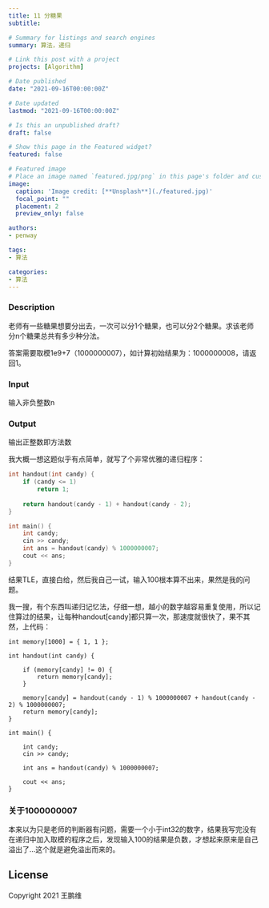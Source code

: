 ```yaml
---
title: 11 分糖果
subtitle: 

# Summary for listings and search engines
summary: 算法，递归

# Link this post with a project
projects: [Algorithm]

# Date published
date: "2021-09-16T00:00:00Z"

# Date updated
lastmod: "2021-09-16T00:00:00Z"

# Is this an unpublished draft?
draft: false

# Show this page in the Featured widget?
featured: false

# Featured image
# Place an image named `featured.jpg/png` in this page's folder and customize its options here.
image:
  caption: 'Image credit: [**Unsplash**](./featured.jpg)'
  focal_point: ""
  placement: 2
  preview_only: false

authors:
- penway

tags:
- 算法

categories:
- 算法
---
```


### Description

老师有一些糖果想要分出去，一次可以分1个糖果，也可以分2个糖果。求该老师分n个糖果总共有多少种分法。

答案需要取模1e9+7（1000000007），如计算初始结果为：1000000008，请返回1。

### Input

输入非负整数n

### Output

输出正整数即方法数



我大概一想这题似乎有点简单，就写了个非常优雅的递归程序：

```c++
int handout(int candy) {
	if (candy <= 1)
        return 1;
    
	return handout(candy - 1) + handout(candy - 2);
}

int main() {
	int candy;
	cin >> candy;
	int ans = handout(candy) % 1000000007;
	cout << ans;
}
```

结果TLE，直接白给，然后我自己一试，输入100根本算不出来，果然是我的问题。



我一搜，有个东西叫递归记忆法，仔细一想，越小的数字越容易重复使用，所以记住算过的结果，让每种handout[candy]都只算一次，那速度就很快了，果不其然，上代码：

```
int memory[1000] = { 1, 1 };

int handout(int candy) {
	
	if (memory[candy] != 0) {
		return memory[candy];
	}

	memory[candy] = handout(candy - 1) % 1000000007 + handout(candy - 2) % 1000000007;
	return memory[candy];
}

int main() {
	
	int candy;
	cin >> candy;

	int ans = handout(candy) % 1000000007;

	cout << ans;
}
```



### 关于1000000007

本来以为只是老师的判断器有问题，需要一个小于int32的数字，结果我写完没有在递归中加入取模的程序之后，发现输入100的结果是负数，才想起来原来是自己溢出了...这个就是避免溢出而来的。




## License

Copyright 2021 王鹏维